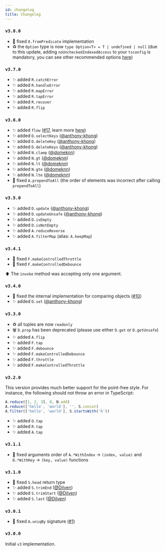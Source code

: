 ```yaml
---
id: changelog
title: Changelog
---
```


### `v3.8.0`

- 🐛 fixed `O.fromPredicate` implementation
- ♻️ the `Option` type is now `type Option<T> = T | undefined | null` (due to this update, adding `noUncheckedIndexedAccess` to your `tsconfig` is mandatory, you can see other recommended options [here](getting-started/config.md))

### `v3.7.0`

- ✨ added `R.catchError`
- ✨ added `R.handleError`
- ✨ added `R.mapError`
- ✨ added `R.tapError`
- ✨ added `R.recover`
- ✨ added `R.flip`

### `v3.6.0`

- ✨ added `flow` ([#17](https://github.com/mobily/ts-belt/issues/17), learn more [here](/api/pipe-flow))
- ✨ added `D.selectKeys` ([@anthony-khong](https://github.com/anthony-khong))
- ✨ added `D.deleteKey` ([@anthony-khong](https://github.com/anthony-khong))
- ✨ added `D.deleteKeys` ([@anthony-khong](https://github.com/anthony-khong))
- ✨ added `N.clamp` ([@domeknn](https://github.com/domeknn))
- ✨ added `N.gt` ([@domeknn](https://github.com/domeknn))
- ✨ added `N.lt` ([@domeknn](https://github.com/domeknn))
- ✨ added `N.gte` ([@domeknn](https://github.com/domeknn))
- ✨ added `N.lte` ([@domeknn](https://github.com/domeknn))
- 🐛 fixed `A.prependToAll` (the order of elements was incorrect after calling `prependToAll`)

### `v3.5.0`

- ✨ added `D.update` ([@anthony-khong](https://github.com/anthony-khong))
- ✨ added `D.updateUnsafe` ([@anthony-khong](https://github.com/anthony-khong))
- ✨ added `D.isEmpty`
- ✨ added `D.isNotEmpty`
- ✨ added `A.reduceReverse`
- ✨ added `A.filterMap` (alias: `A.keepMap`)

### `v3.4.1`

- 🐛 fixed `F.makeControlledThrottle`
- 🐛 fixed `F.makeControlledDebounce`

⬆️ The `invoke` method was accepting only one argument.

### `v3.4.0`

- 🐛 fixed the internal implementation for comparing objects ([#10](https://github.com/mobily/ts-belt/issues/10))
- ✨ added `D.set` ([@anthony-khong](https://github.com/anthony-khong))

### `v3.3.0`

- ♻️ all tuples are now `readonly`
- 🗑 `D.prop` has been deprecated (please use either `D.get` or `D.getUnsafe`)
- ✨ added `A.flip`
- ✨ added `F.tap`
- ✨ added `F.debounce`
- ✨ added `F.makeControlledDebounce`
- ✨ added `F.throttle`
- ✨ added `F.makeControlledThrottle`

### `v3.2.0`

This version provides much better support for the point-free style. For instance, the following should not throw an error in TypeScript:

```typescript
A.reduce([1, 2, 3], 0, N.add)
A.reduce(['hello', 'world'], '', S.concat)
A.filter(['hello', 'world'], S.startsWith('h'))
```

- ✨ added `O.tap`
- ✨ added `R.tap`
- ✨ added `A.tap`

### `v3.1.1`

- 🐛 fixed arguments order of `A.*WithIndex` → `(index, value)` and `D.*WithKey` → `(key, value)`  functions

### `v3.1.0`

- 🐛 fixed `S.head` return type
- ✨ added `S.trimEnd` ([@Dilven](https://github.com/Dilven))
- ✨ added `S.trimStart` ([@Dilven](https://github.com/Dilven))
- ✨ added `S.last` ([@Dilven](https://github.com/Dilven))

### `v3.0.1`

- 🐛 fixed `A.uniqBy` signature ([#1](https://github.com/mobily/ts-belt/issues/1))

### `v3.0.0`

Initial `v3` implementation.
